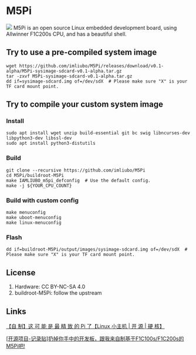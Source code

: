# M5Pi
![](https://github.com/imliubo/M5Pi/blob/main/assets/images/M5Pi-02.jpg)
M5Pi is an open source Linux embedded development board, using Allwinner F1C200s CPU, and has a beautiful shell.

## Try to use a pre-compiled system image
```shell
wget https://github.com/imliubo/M5Pi/releases/download/v0.1-alpha/M5Pi-sysimage-sdcard-v0.1-alpha.tar.gz
tar -zxvf M5Pi-sysimage-sdcard-v0.1-alpha.tar.gz
dd if=sysimage-sdcard.img of=/dev/sdX  # Please make sure "X" is your TF card mount point.
```

## Try to compile your custom system image

### Install
```shell
sudo apt install wget unzip build-essential git bc swig libncurses-dev libpython3-dev libssl-dev
sudo apt install python3-distutils
```

### Build
```shell
git clone --recursive https://github.com/imliubo/M5Pi
cd M5Pi/buildroot-M5Pi
make IAMLIUBO_m5pi_defconfig  # Use the default config.
make -j ${YOUR_CPU_COUNT}
```

### Build with custom config
```shell
make menuconfig
make uboot-menuconfig
make linux-menuconfig
```

### Flash
```shell
dd if=buildroot-M5Pi/output/images/sysimage-sdcard.img of=/dev/sdX  # Please make sure "X" is your TF card mount point.
```

## License
1. Hardware: CC BY-NC-SA 4.0
2. buildroot-M5Pi: follow the upstream

## Links
[【自 制】这 可 能 是 最 精 致 的 Pi 了【Linux 小主机 | 开 源 | 硬 核】](https://www.bilibili.com/video/BV1RV411W7eH/)

[[开源项目-记录贴]扔掉你手中的开发板，跟我来自制基于F1C100s/F1C200s的M5Pi吧!](https://whycan.com/t_6402.html)
